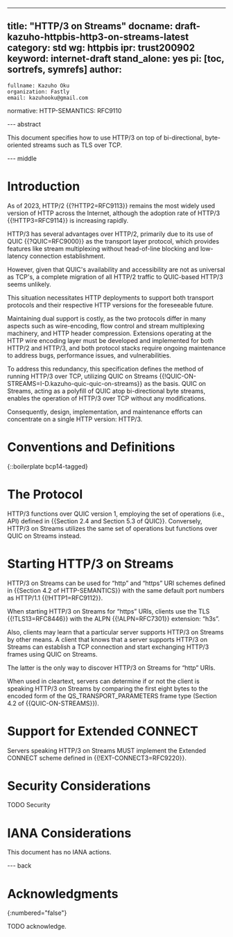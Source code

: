---
title: "HTTP/3 on Streams"
docname: draft-kazuho-httpbis-http3-on-streams-latest
category: std
wg: httpbis
ipr: trust200902
keyword: internet-draft
stand_alone: yes
pi: [toc, sortrefs, symrefs]
author:
 -
    fullname: Kazuho Oku
    organization: Fastly
    email: kazuhooku@gmail.com
normative:
  HTTP-SEMANTICS: RFC9110

--- abstract

This document specifies how to use HTTP/3 on top of bi-directional,
byte-oriented streams such as TLS over TCP.


--- middle

# Introduction

As of 2023, HTTP/2 {{?HTTP2=RFC9113}} remains the most widely used version of
HTTP across the Internet, although the adoption rate of HTTP/3
{{!HTTP3=RFC9114}} is increasing rapidly.

HTTP/3 has several advantages over HTTP/2, primarily due to its use of QUIC
{{?QUIC=RFC9000}} as the transport layer protocol, which provides features like
stream multiplexing without head-of-line blocking and low-latency connection
establishment.

However, given that QUIC's availability and accessibility are not as universal
as TCP's, a complete migration of all HTTP/2 traffic to QUIC-based HTTP/3 seems
unlikely.

This situation necessitates HTTP deployments to support both transport protocols
and their respective HTTP versions for the foreseeable future.

Maintaining dual support is costly, as the two protocols differ in many aspects
such as wire-encoding, flow control and stream multiplexing machinery, and HTTP
header compression. Extensions operating at the HTTP wire encoding layer must
be developed and implemented for both HTTP/2 and HTTP/3, and both protocol
stacks require ongoing maintenance to address bugs, performance issues, and
vulnerabilities.

To address this redundancy, this specification defines the method of running
HTTP/3 over TCP, utilizing QUIC on Streams
{{!QUIC-ON-STREAMS=I-D.kazuho-quic-quic-on-streams}} as the basis. QUIC on
Streams, acting as a polyfill of QUIC atop bi-directional byte streams, enables
the operation of HTTP/3 over TCP without any modifications.

Consequently, design, implementation, and maintenance efforts can concentrate on
a single HTTP version: HTTP/3.


# Conventions and Definitions

{::boilerplate bcp14-tagged}


# The Protocol

HTTP/3 functions over QUIC version 1, employing the set of operations (i.e.,
API) defined in {{Section 2.4 and Section 5.3 of QUIC}}. Conversely, HTTP/3 on
Streams utilizes the same set of operations but functions over QUIC on Streams
instead.


# Starting HTTP/3 on Streams

HTTP/3 on Streams can be used for “http” and “https” URI schemes defined in
{{Section 4.2 of HTTP-SEMANTICS}} with the same default port numbers as HTTP/1.1
{{!HTTP1=RFC9112}}.

When starting HTTP/3 on Streams for “https” URIs, clients use the TLS
{{!TLS13=RFC8446}} with the ALPN {{!ALPN=RFC7301}} extension: “h3s”.

Also, clients may learn that a particular server supports HTTP/3 on Streams by
other means. A client that knows that a server supports HTTP/3 on Streams can
establish a TCP connection and start exchanging HTTP/3 frames using QUIC on
Streams.

The latter is the only way to discover HTTP/3 on Streams for “http” URIs.

When used in cleartext, servers can determine if or not the client is speaking
HTTP/3 on Streams by comparing the first eight bytes to the encoded form of the
QS_TRANSPORT_PARAMETERS frame type (Section 4.2 of {{QUIC-ON-STREAMS}}).


# Support for Extended CONNECT

Servers speaking HTTP/3 on Streams MUST implement the Extended CONNECT scheme
defined in {{!EXT-CONNECT3=RFC9220}}.


# Security Considerations

TODO Security


# IANA Considerations

This document has no IANA actions.


--- back

# Acknowledgments
{:numbered="false"}

TODO acknowledge.
